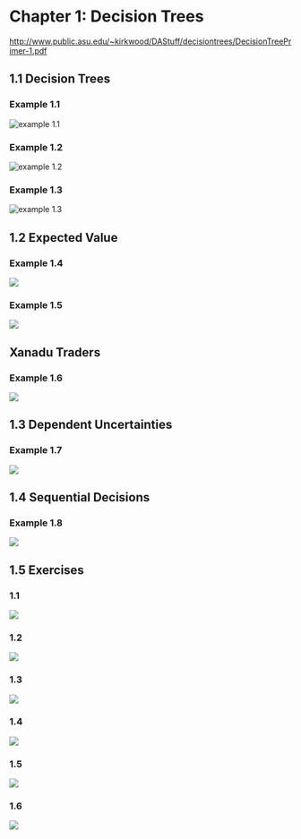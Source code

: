 # Chapter 1: Decision Trees

http://www.public.asu.edu/~kirkwood/DAStuff/decisiontrees/DecisionTreePrimer-1.pdf

## 1.1 Decision Trees

### Example 1.1

![example 1.1](example_1.1.png)

### Example 1.2

![example 1.2](example_1.2.png)

### Example 1.3

![example 1.3](example_1.3.png)

## 1.2 Expected Value

### Example 1.4

![](example_1.4.png)

### Example 1.5

![](example_1.3.png)

## Xanadu Traders

### Example 1.6

![](example_1.6.png)

## 1.3 Dependent Uncertainties

### Example 1.7

![](example_1.7.png)

## 1.4 Sequential Decisions

### Example 1.8

![](example_1.8.svg)

## 1.5 Exercises

### 1.1

![](exercise_1.1.png)

### 1.2

![](exercise_1.2.png)

### 1.3

![](exercise_1.3.png)

### 1.4

![](exercise_1.4.png)

### 1.5

![](exercise_1.5.png)

### 1.6

![](exercise_1.6.svg)
